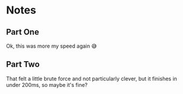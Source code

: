 # Notes

## Part One

Ok, this was more my speed again 😅

## Part Two

That felt a little brute force and not particularly clever, but it finishes in under 200ms, so maybe it's fine?
